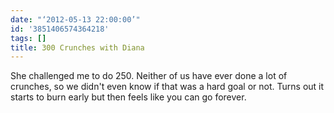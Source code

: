 ```yaml
---
date: "‘2012-05-13 22:00:00’"
id: '3851406574364218'
tags: []
title: 300 Crunches with Diana
---
```


She challenged me to do 250. Neither of us have ever done a lot of crunches, so we didn't even know if that was a hard goal or not. Turns out it starts to burn early but then feels like you can go forever.

